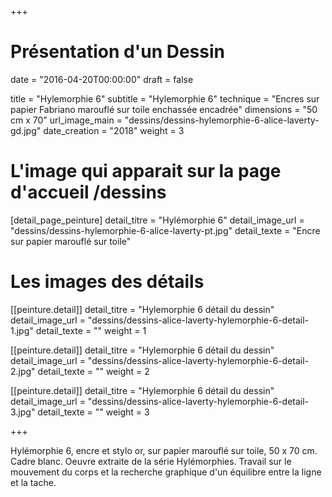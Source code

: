 +++
# Présentation d'un Dessin
date = "2016-04-20T00:00:00"
draft = false

title = "Hylemorphie 6"
subtitle = "Hylemorphie 6"
technique = "Encres sur papier Fabriano marouflé sur toile enchassée encadrée"
dimensions = "50 cm x 70"
url_image_main = "dessins/dessins-hylemorphie-6-alice-laverty-gd.jpg"
date_creation = "2018"
weight = 3

# L'image qui apparait sur la page d'accueil /dessins
[detail_page_peinture]
detail_titre = "Hylémorphie 6"
detail_image_url = "dessins/dessins-hylemorphie-6-alice-laverty-pt.jpg"
detail_texte = "Encre sur papier marouflé sur toile"

# Les images des détails
[[peinture.detail]]
detail_titre = "Hylemorphie 6 détail du dessin"
detail_image_url = "dessins/dessins-alice-laverty-hylemorphie-6-detail-1.jpg"
detail_texte = ""
weight = 1

[[peinture.detail]]
detail_titre = "Hylemorphie 6 détail du dessin"
detail_image_url = "dessins/dessins-alice-laverty-hylemorphie-6-detail-2.jpg"
detail_texte = ""
weight = 2

[[peinture.detail]]
detail_titre = "Hylemorphie 6 détail du dessin"
detail_image_url = "dessins/dessins-alice-laverty-hylemorphie-6-detail-3.jpg"
detail_texte = ""
weight = 3

+++

Hylémorphie 6, encre et stylo or, sur papier marouflé sur toile, 50 x 70 cm. Cadre blanc.
Oeuvre extraite de la série Hylémorphies.
Travail sur le mouvement du corps et la recherche graphique d'un équilibre entre la ligne et la tache.
